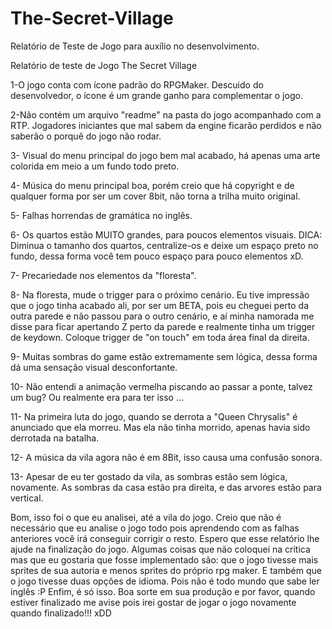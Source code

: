 # The-Secret-Village
Relatório de Teste de Jogo para auxílio no desenvolvimento. 


Relatório de teste de Jogo
The Secret Village



1-O jogo conta com ícone padrão do RPGMaker. Descuido do desenvolvedor, o ícone é um grande ganho para complementar o jogo.

2-Não contém um arquivo "readme" na pasta do jogo acompanhado com a RTP. Jogadores iniciantes que mal sabem da engine ficarão perdidos e não saberão o porquê do jogo não rodar.

3- Visual do menu principal do jogo bem mal acabado, há apenas uma arte colorida em meio a um fundo todo preto.

4- Música do menu principal boa, porém creio que há copyright e de qualquer forma por ser um cover 8bit, não torna a trilha muito original.

5- Falhas horrendas de gramática no inglês. 

6- Os quartos estão MUITO grandes, para poucos elementos visuais. DICA: Diminua o tamanho dos quartos, centralize-os e deixe um espaço preto no fundo, dessa forma você tem pouco espaço para pouco elementos xD.

7- Precariedade nos elementos da "floresta".

8- Na floresta, mude o trigger para o próximo cenário. Eu tive impressão que o jogo tinha acabado ali, por ser um BETA, pois eu cheguei perto da outra parede e não passou para o outro cenário, e aí minha namorada me disse para ficar apertando Z perto da parede e realmente tinha um trigger de keydown. Coloque trigger de "on touch" em toda área final da direita.

9- Muitas sombras do game estão extremamente sem lógica, dessa forma dá uma sensação visual desconfortante.

10- Não entendi a animação vermelha piscando ao passar a ponte, talvez um bug? Ou realmente era para ter isso ...

11- Na primeira luta do jogo, quando se derrota a "Queen Chrysalis" é anunciado que ela morreu. Mas ela não tinha morrido, apenas havia sido derrotada na batalha.

12- A música da vila agora não é em 8Bit, isso causa uma confusão sonora.

13- Apesar de eu ter gostado da vila, as sombras estão sem lógica, novamente. As sombras da casa estão pra direita, e das arvores estão para vertical.



Bom, isso foi o que eu analisei, até a vila do jogo. Creio que não é necessário que eu analise o jogo todo pois aprendendo com as falhas anteriores você irá conseguir corrigir o resto.
Espero que esse relatório lhe ajude na finalização do jogo.
Algumas coisas que não coloquei na critica mas que eu gostaria que fosse implementado são: que o jogo tivesse mais sprites de sua autoria e menos sprites do próprio rpg maker. E também que o jogo tivesse duas opções de idioma. Pois não é todo mundo que sabe ler inglês :P
Enfim, é só isso. Boa sorte em sua produção e por favor, quando estiver finalizado me avise pois irei gostar de jogar o jogo novamente quando finalizado!!! xDD

